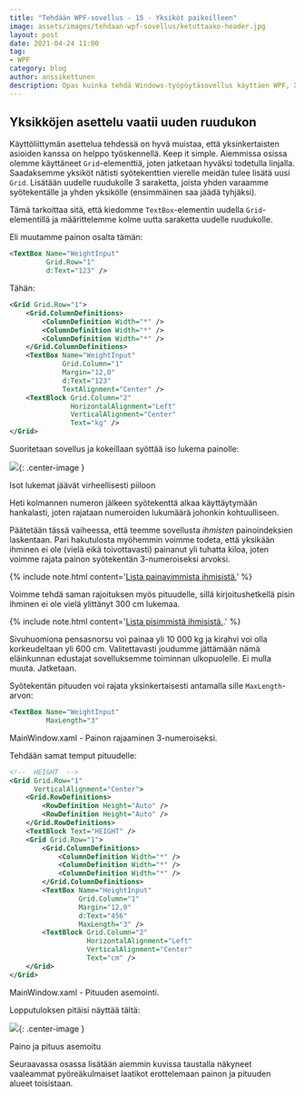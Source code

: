 ```yaml
---
title: "Tehdään WPF-sovellus - 15 - Yksiköt paikoilleen"
image: assets/images/tehdaan-wpf-sovellus/ketuttaako-header.jpg
layout: post
date: 2021-04-24 11:00
tag:
- WPF
category: blog
author: anssikettunen
description: Opas kuinka tehdä Windows-työpöytäsovellus käyttäen WPF, XAML ja C#. Tässä osassa parannetaan elementtien asettelua ja lisätään yksiköt takaisin paikoilleen.
---
```


## Yksikköjen asettelu vaatii uuden ruudukon

Käyttöliittymän asettelua tehdessä on hyvä muistaa, että yksinkertaisten asioiden kanssa on helppo työskennellä. Keep it simple.
Aiemmissa osissa olemme käyttäneet `Grid`-elementtiä, joten jatketaan hyväksi todetulla linjalla.
Saadaksemme yksiköt nätisti syötekenttien vierelle meidän tulee lisätä uusi `Grid`. Lisätään uudelle ruudukolle 3 saraketta, joista yhden varaamme syötekentälle ja yhden yksikölle (ensimmäinen saa jäädä tyhjäksi).

Tämä tarkoittaa sitä, että kiedomme `TextBox`-elementin uudella `Grid`-elementillä ja määrittelemme kolme uutta saraketta uudelle ruudukolle.

Eli muutamme painon osalta tämän:

```xml
<TextBox Name="WeightInput"
         Grid.Row="1"
         d:Text="123" />
```

Tähän:

```xml
<Grid Grid.Row="1">
    <Grid.ColumnDefinitions>
        <ColumnDefinition Width="*" />
        <ColumnDefinition Width="*" />
        <ColumnDefinition Width="*" />
    </Grid.ColumnDefinitions>
    <TextBox Name="WeightInput"
             Grid.Column="1"
             Margin="12,0"
             d:Text="123"
             TextAlignment="Center" />
    <TextBlock Grid.Column="2"
               HorizontalAlignment="Left"
               VerticalAlignment="Center"
               Text="kg" />
</Grid>
```

Suoritetaan sovellus ja kokeillaan syöttää iso lukema painolle:

![][1]{: .center-image }
<figcaption class="caption">Isot lukemat jäävät virheellisesti piiloon</figcaption>

Heti kolmannen numeron jälkeen syötekenttä alkaa käyttäytymään hankalasti, joten rajataan numeroiden lukumäärä johonkin kohtuulliseen.

Päätetään tässä vaiheessa, että teemme sovellusta _ihmisten_ painoindeksien laskentaan. Pari hakutulosta myöhemmin voimme todeta, että yksikään ihminen ei ole (vielä eikä toivottavasti) painanut yli tuhatta kiloa, joten voimme rajata painon syötekentän 3-numeroiseksi arvoksi.

{% include note.html content='[Lista painavimmista ihmisistä.](https://en.wikipedia.org/wiki/List_of_heaviest_people)' %}

Voimme tehdä saman rajoituksen myös pituudelle, sillä kirjoitushetkellä pisin ihminen ei ole vielä ylittänyt 300 cm lukemaa.

{% include note.html content='[Lista pisimmistä ihmisistä.](https://en.wikipedia.org/wiki/List_of_heaviest_people).' %}

Sivuhuomiona pensasnorsu voi painaa yli 10 000 kg ja kirahvi voi olla korkeudeltaan yli 600 cm. Valitettavasti joudumme jättämään nämä eläinkunnan edustajat sovelluksemme toiminnan ulkopuolelle. Ei mulla muuta. Jatketaan.

Syötekentän pituuden voi rajata yksinkertaisesti antamalla sille `MaxLength`-arvon:

```xml
<TextBox Name="WeightInput"
         MaxLength="3"
```
<figcaption>MainWindow.xaml - Painon rajaaminen 3-numeroiseksi.</figcaption>

Tehdään samat temput pituudelle:

```xml
<!--  HEIGHT  -->
<Grid Grid.Row="1"
      VerticalAlignment="Center">
    <Grid.RowDefinitions>
        <RowDefinition Height="Auto" />
        <RowDefinition Height="Auto" />
    </Grid.RowDefinitions>
    <TextBlock Text="HEIGHT" />
    <Grid Grid.Row="1">
        <Grid.ColumnDefinitions>
            <ColumnDefinition Width="*" />
            <ColumnDefinition Width="*" />
            <ColumnDefinition Width="*" />
        </Grid.ColumnDefinitions>
        <TextBox Name="HeightInput"
                 Grid.Column="1"
                 Margin="12,0"
                 d:Text="456"
                 MaxLength="3" />
        <TextBlock Grid.Column="2"
                   HorizontalAlignment="Left"
                   VerticalAlignment="Center"
                   Text="cm" />
    </Grid>
</Grid>
```
<figcaption>MainWindow.xaml - Pituuden asemointi.</figcaption>

Lopputuloksen pitäisi näyttää tältä:

![][2]{: .center-image }
<figcaption class="caption">Paino ja pituus asemoitu</figcaption>

Seuraavassa osassa lisätään aiemmin kuvissa taustalla näkyneet vaaleammat pyöreäkulmaiset laatikot erottelemaan painon ja pituuden alueet toisistaan.

[1]: /assets/images/tehdaan-wpf-sovellus/15-01.jpg
[2]: /assets/images/tehdaan-wpf-sovellus/15-02.jpg
